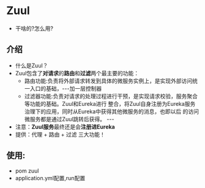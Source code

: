 # Zuul
- 干啥的?怎么用?

## 介绍
- 什么是Zuul？
- Zuul包含了**对请求**的**路由**和**过滤**两个最主要的功能：
  - 路由功能:负责将外部请求转发到具体的微服务实例上，是实现外部访问统一入口的基础，---加一层控制器
  - 过滤器功能:负责对请求的处理过程进行干预，是实现请求校验，服务聚合等功能的基础。Zuul和Eureka进行
    整合，将Zuul自身注册为Eureka服务治理下的应用，同时从Eureka中获得其他微服务的消息，也即以后
    的访问微服务都是通过Zuul跳转后获得。 --- 
- 注意：**Zuul服务**最终还是会**注册进Eureka**
- 提供：代理 + 路由 + 过滤 三大功能！

## 使用:
- pom zuul
- application.yml配置,run配置



